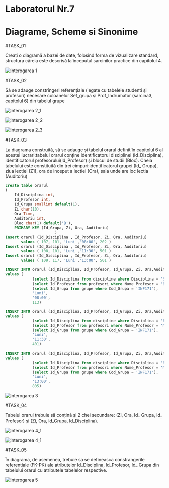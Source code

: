 # Laboratorul Nr.7
# Diagrame, Scheme si Sinonime

#TASK_01

Creați o diagramă a bazei de date, folosind forma de vizualizare standard, structura căreia este descrisă la începutul sarcinilor practice din capitolul 4.

![interogarea 1](Image1.PNG)

#TASK_02

Să se adauge constrîngeri referențiale (legate cu tabelele studenti și profesori) necesare coloanelor Sef_grupa și Prof_Indrumator (sarcina3, capitolul 6) din tabelul grupe

![interogarea 2_1](Image2_1.PNG)

![interogarea 2_2](Image2_2.PNG)

![interogarea 2_3](Image2_3.PNG)

#TASK_03

La diagrama construită, să se adauge și tabelul orarul definit în capitolul 6 al acestei lucrari:tabelul orarul conține identificatorul disciplinei (ld_Disciplina), identificatorul profesorului(Id_Profesor) și blocul de studii (Bloc). Cheia tabelului este constituită din trei cîmpuri:identificatorul grupei (Id_ Grupa), ziua lectiei (Z1), ora de inceput a lectiei (Ora), sala unde are loc lectia (Auditoriu)

```SQL
create table orarul 
( 
	Id_Disciplina int,
	Id_Profesor int,
	Id_Grupa smallint default(1),
	Zi char(10),
	Ora Time,
    Auditoriu int,
	Bloc char(1) default('B'),
	PRIMARY KEY (Id_Grupa, Zi, Ora, Auditoriu)
					  )
Insert orarul (Id_Disciplina , Id_Profesor, Zi, Ora, Auditoriu)
       values ( 107, 101, 'Luni','08:00', 202 )
Insert orarul (Id_Disciplina , Id_Profesor, Zi, Ora, Auditoriu)
       values ( 108, 101, 'Luni','11:30', 501 )
Insert orarul (Id_Disciplina , Id_Profesor, Zi, Ora, Auditoriu)
       values ( 109, 117, 'Luni','13:00', 501 )

INSERT INTO orarul (Id_Disciplina, Id_Profesor, Id_Grupa, Zi, Ora,Auditoriu)
values (
	        (select Id_Disciplina from discipline where Disciplina = 'Structuri de date si algoritmi'),
	        (select Id_Profesor from profesori where Nume_Profesor = 'Bivol' and Prenume_Profesor = 'Ion'),
		    (select Id_Grupa from grupe where Cod_Grupa = 'INF171'), 
		    'Luni', 
		    '08:00',
		    113)

INSERT INTO orarul (Id_Disciplina, Id_Profesor, Id_Grupa, Zi, Ora,Auditoriu)
values (
	        (select Id_Disciplina from discipline where Disciplina = 'Programe aplicative'),
		    (select Id_Profesor from profesori where Nume_Profesor = 'Mircea' and Prenume_Profesor = 'Sorin'),
		    (select Id_Grupa from grupe where Cod_Grupa = 'INF171'), 
		    'Luni', 
		    '11:30',
		    401)

INSERT INTO orarul (Id_Disciplina, Id_Profesor, Id_Grupa, Zi, Ora,Auditoriu)
values (
	        (select Id_Disciplina from discipline where Disciplina = 'Baze de date'),
		    (select Id_Profesor from profesori where Nume_Profesor = 'Micu' and Prenume_Profesor = 'Elena'),
		    (select Id_Grupa from grupe where Cod_Grupa = 'INF171'), 
		    'Luni', 
		    '13:00',
		    805)
```

![interogarea 3](Image3.PNG)

#TASK_04

Tabelul orarul trebuie să conțină și 2 chei secundare: (Zi, Ora, Id_ Grupa, Id_ Profesor) și (Zi, Ora, ld_Grupa, ld_Disciplina).

![interogarea 4_1](Image4_1.PNG)

![interogarea 4_1](Image4_1.PNG)

#TASK_05

În diagrama, de asemenea, trebuie sa se defineasca constrangerile referentiale (FK-PK) ale atributelor ld_Disciplina, ld_Profesor, Id_ Grupa din tabelului orarul cu atributele tabelelor respective.

![interogarea 5](Image5.PNG)